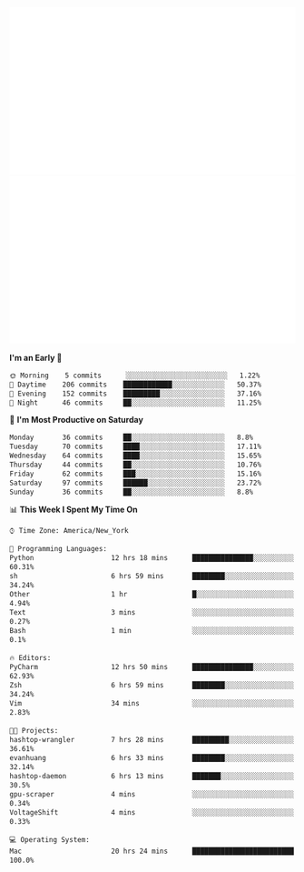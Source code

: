 <a href="https://github.com/jstrieb/github-stats">
 
![](https://github.com/evanhuang117/github-stats/blob/master/generated/overview.svg)
![](https://github.com/evanhuang117/github-stats/blob/master/generated/languages.svg)

</a>

<!--START_SECTION:waka-->
**I'm an Early 🐤** 

```text
🌞 Morning    5 commits      ░░░░░░░░░░░░░░░░░░░░░░░░░   1.22% 
🌆 Daytime    206 commits    ████████████░░░░░░░░░░░░░   50.37% 
🌃 Evening    152 commits    █████████░░░░░░░░░░░░░░░░   37.16% 
🌙 Night      46 commits     ██░░░░░░░░░░░░░░░░░░░░░░░   11.25%

```
📅 **I'm Most Productive on Saturday** 

```text
Monday       36 commits     ██░░░░░░░░░░░░░░░░░░░░░░░   8.8% 
Tuesday      70 commits     ████░░░░░░░░░░░░░░░░░░░░░   17.11% 
Wednesday    64 commits     ████░░░░░░░░░░░░░░░░░░░░░   15.65% 
Thursday     44 commits     ██░░░░░░░░░░░░░░░░░░░░░░░   10.76% 
Friday       62 commits     ███░░░░░░░░░░░░░░░░░░░░░░   15.16% 
Saturday     97 commits     ██████░░░░░░░░░░░░░░░░░░░   23.72% 
Sunday       36 commits     ██░░░░░░░░░░░░░░░░░░░░░░░   8.8%

```


📊 **This Week I Spent My Time On** 

```text
⌚︎ Time Zone: America/New_York

💬 Programming Languages: 
Python                   12 hrs 18 mins      ███████████████░░░░░░░░░░   60.31% 
sh                       6 hrs 59 mins       ████████░░░░░░░░░░░░░░░░░   34.24% 
Other                    1 hr                █░░░░░░░░░░░░░░░░░░░░░░░░   4.94% 
Text                     3 mins              ░░░░░░░░░░░░░░░░░░░░░░░░░   0.27% 
Bash                     1 min               ░░░░░░░░░░░░░░░░░░░░░░░░░   0.1%

🔥 Editors: 
PyCharm                  12 hrs 50 mins      ███████████████░░░░░░░░░░   62.93% 
Zsh                      6 hrs 59 mins       ████████░░░░░░░░░░░░░░░░░   34.24% 
Vim                      34 mins             ░░░░░░░░░░░░░░░░░░░░░░░░░   2.83%

🐱‍💻 Projects: 
hashtop-wrangler         7 hrs 28 mins       █████████░░░░░░░░░░░░░░░░   36.61% 
evanhuang                6 hrs 33 mins       ████████░░░░░░░░░░░░░░░░░   32.14% 
hashtop-daemon           6 hrs 13 mins       ███████░░░░░░░░░░░░░░░░░░   30.5% 
gpu-scraper              4 mins              ░░░░░░░░░░░░░░░░░░░░░░░░░   0.34% 
VoltageShift             4 mins              ░░░░░░░░░░░░░░░░░░░░░░░░░   0.33%

💻 Operating System: 
Mac                      20 hrs 24 mins      █████████████████████████   100.0%

```


<!--END_SECTION:waka-->
